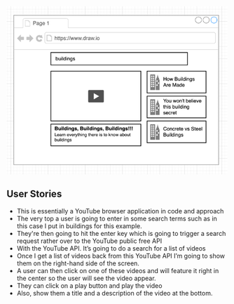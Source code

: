 
![diagram](video.png "diagram")



## User Stories
* This is essentially a YouTube browser application in code and approach
* The very top a user is going to enter in some search terms such as in this case I put in buildings for this example.
* They're then going to hit the enter key which is going to trigger a search request rather over to the YouTube public free API 
* With the YouTube API. It’s going to do a search for a list of videos 
* Once I get a list of videos back from this YouTube API I’m going to show them on the right-hand side of the screen.
* A user can then click on one of these videos and will feature it right in the center so the user will see the video appear.
* They can click on a play button and play the video 
* Also, show them a title and a description of the video at the bottom.

